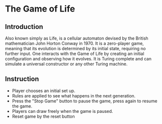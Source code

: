 # The Game of Life
## Introduction
Also known simply as Life, is a cellular automaton devised by the British mathematician John Horton Conway in 1970. It is a zero-player game, meaning that its evolution is determined by its initial state, requiring no further input. One interacts with the Game of Life by creating an initial configuration and observing how it evolves. It is Turing complete and can simulate a universal constructor or any other Turing machine.

## Instruction
- Player chooses an initial set up.
- Rules are applied to see what happens in the next generation.
- Press the "Stop Game" button to pause the game, press again to resume the game.
- Players can draw freely when the game is paused.
- Reset game by the reset button